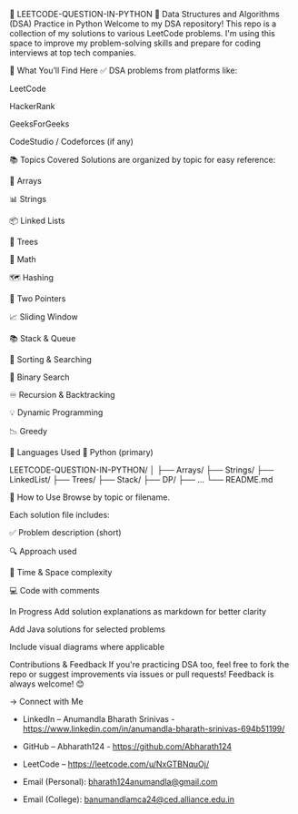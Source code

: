 📘 LEETCODE-QUESTION-IN-PYTHON
🚀 Data Structures and Algorithms (DSA) Practice in Python
Welcome to my DSA repository!
This repo is a collection of my solutions to various LeetCode problems. I'm using this space to improve my problem-solving skills and prepare for coding interviews at top tech companies.

🧠 What You’ll Find Here
✅ DSA problems from platforms like:

LeetCode

HackerRank

GeeksForGeeks

CodeStudio / Codeforces (if any)

📚 Topics Covered
Solutions are organized by topic for easy reference:

🔁 Arrays

📊 Strings

📦 Linked Lists

🌲 Trees

🧮 Math

🗺️ Hashing

📐 Two Pointers

📈 Sliding Window

📚 Stack & Queue

🔀 Sorting & Searching

🎯 Binary Search

♾️ Recursion & Backtracking

💡 Dynamic Programming

📉 Greedy

💬 Languages Used
🐍 Python (primary)

LEETCODE-QUESTION-IN-PYTHON/
│
├── Arrays/
├── Strings/
├── LinkedList/
├── Trees/
├── Stack/
├── DP/
├── ...
└── README.md

📌 How to Use
Browse by topic or filename.

Each solution file includes:

✅ Problem description (short)

🔍 Approach used

🧠 Time & Space complexity

💻 Code with comments

In Progress
Add solution explanations as markdown for better clarity

Add Java solutions for selected problems

Include visual diagrams where applicable

Contributions & Feedback
If you're practicing DSA too, feel free to fork the repo or suggest improvements via issues or pull requests!
Feedback is always welcome! 😊

-> Connect with Me

- LinkedIn – Anumandla Bharath Srinivas - https://www.linkedin.com/in/anumandla-bharath-srinivas-694b51199/

- GitHub – Abharath124 - https://github.com/Abharath124

- LeetCode – https://leetcode.com/u/NxGTBNquOj/

- Email (Personal): bharath124anumandla@gmail.com

- Email (College): banumandlamca24@ced.alliance.edu.in

